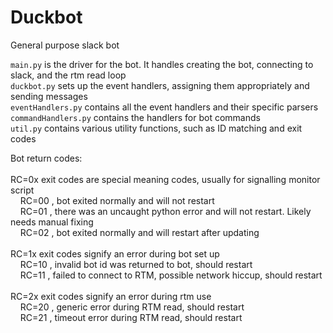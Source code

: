 # Duckbot
General purpose slack bot

`main.py` is the driver for the bot. It handles creating the bot, connecting to slack, and the rtm read loop
</br>`duckbot.py` sets up the event handlers, assigning them appropriately and sending messages
</br>`eventHandlers.py` contains all the event handlers and their specific parsers
</br>`commandHandlers.py` contains the handlers for bot commands
</br>`util.py` contains various utility functions, such as ID matching and exit codes

Bot return codes:</br>
</br>RC=0x exit codes are special meaning codes, usually for signalling monitor script
</br>&nbsp;&nbsp;&nbsp;&nbsp;RC=00 , bot exited normally and will not restart
</br>&nbsp;&nbsp;&nbsp;&nbsp;RC=01 , there was an uncaught python error and will not restart. Likely needs manual fixing
</br>&nbsp;&nbsp;&nbsp;&nbsp;RC=02 , bot exited normally and will restart after updating
</br>
</br>RC=1x exit codes signify an error during bot set up
</br>&nbsp;&nbsp;&nbsp;&nbsp;RC=10 , invalid bot id was returned to bot, should restart
</br>&nbsp;&nbsp;&nbsp;&nbsp;RC=11 , failed to connect to RTM, possible network hiccup, should restart
</br>
</br>RC=2x exit codes signify an error during rtm use
</br>&nbsp;&nbsp;&nbsp;&nbsp;RC=20 , generic error during RTM read, should restart
</br>&nbsp;&nbsp;&nbsp;&nbsp;RC=21 , timeout error during RTM read, should restart
